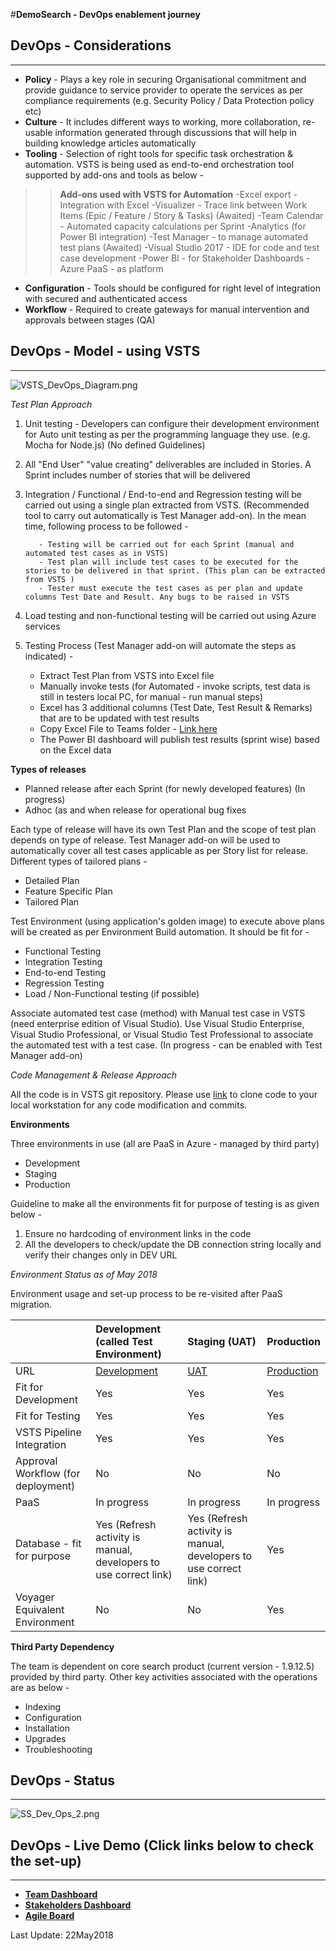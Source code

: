 #**DemoSearch - DevOps enablement journey**

## **DevOps - Considerations**
---

- **Policy** - Plays a key role in securing Organisational commitment and provide guidance to service provider to operate the services as per compliance requirements (e.g. Security Policy / Data Protection policy etc)
- **Culture** - It includes different ways to working, more collaboration, re-usable information  generated through discussions that will help in building knowledge articles automatically
- **Tooling** - Selection of right tools for specific task orchestration & automation. VSTS is being used as end-to-end orchestration tool supported by add-ons and tools as below -
>> **Add-ons used with VSTS for Automation** 
-Excel export - Integration with Excel
-Visualizer - Trace link between Work Items (Epic / Feature / Story & Tasks) (Awaited)
-Team Calendar - Automated capacity calculations per Sprint
-Analytics (for Power BI integration)
-Test Manager - to manage automated test plans (Awaited)
-Visual Studio 2017 - IDE for code and test case development 
-Power BI - for Stakeholder Dashboards
-Azure PaaS - as platform
>>
- **Configuration** - Tools should be configured for right level of integration with secured and authenticated access
- **Workflow** - Required to create gateways for manual intervention and approvals between stages (QA)

## **DevOps - Model - using VSTS**
---

 ![VSTS_DevOps_Diagram.png](.attachments/VSTS_DevOps_Diagram-5d95ad1b-6159-480b-ba74-7d876e38bc99.png)

 *Test Plan Approach*

1. Unit testing - Developers can configure their development environment for Auto unit testing as per the programming language they use. (e.g. Mocha for Node.js) (No defined Guidelines)

2. All "End User" "value creating" deliverables are included in Stories. A Sprint includes number of stories that will be delivered

3. Integration / Functional / End-to-end and Regression testing will be carried out using a single plan extracted from VSTS. (Recommended tool to carry out automatically is Test Manager add-on). In the mean time, following process to be followed -

          - Testing will be carried out for each Sprint (manual and automated test cases as in VSTS)
          - Test plan will include test cases to be executed for the stories to be delivered in that sprint. (This plan can be extracted from VSTS ) 
          - Tester must execute the test cases as per plan and update columns Test Date and Result. Any bugs to be raised in VSTS
4. Load testing and non-functional testing will be carried out using Azure services
5. Testing Process (Test Manager add-on will automate the steps as indicated) -
    - Extract Test Plan from VSTS into Excel file
   - Manually invoke tests (for Automated - invoke scripts, test data is still in testers local PC, for manual - run manual steps)
   - Excel has 3 additional columns (Test Date, Test Result & Remarks) that are to be updated with test results
   - Copy Excel File to Teams folder - [Link here](https://teams.microsoft.com/_#/files/General?threadId=19%3Afc2a9f232a634bbfba8e45201c10d0ca%40thread.skype&ctx=channel&context=Testing)
   - The Power BI dashboard will publish test results (sprint wise) based on the Excel data

**Types of releases**

- Planned release after each Sprint (for newly developed features) (In progress)
- Adhoc (as and when release for operational bug fixes 

Each type of release will have its own Test Plan and the scope of test plan depends on type of release. Test Manager add-on will be used to automatically cover all test cases applicable as per Story list for release. Different types of tailored plans -

- Detailed Plan
- Feature Specific Plan
- Tailored Plan

Test Environment (using application's golden image) to execute above plans will be created as per Environment Build automation. It should be fit for -
- Functional Testing
- Integration Testing
- End-to-end Testing
- Regression Testing
- Load / Non-Functional testing (if possible)


Associate automated test case (method) with Manual test case in VSTS (need enterprise edition of Visual Studio). Use Visual Studio Enterprise, Visual Studio Professional, or Visual Studio Test Professional to associate the automated test with a test case. (In progress - can be enabled with Test Manager add-on)


*Code Management & Release Approach*

All the code is in VSTS git repository. Please use [link](https://digitalfoundations.visualstudio.com/Upstream_Technology_SmartSearch_Process/_git/SmartSearchCode) to clone code to your local workstation for any code modification and commits. 


**Environments**

Three environments in use (all are PaaS in Azure - managed by third party)

- Development
- Staging
- Production

Guideline to make all the environments fit for purpose of testing is as given below -

1. Ensure no hardcoding of environment links in the code 
2. All the developers to check/update the DB connection string locally and verify their changes only in DEV URL

*Environment Status as of May 2018*

Environment usage and set-up process to be re-visited after PaaS migration.

|                    | Development (called Test Environment)         | Staging (UAT) |Production   
|-----------            |:------------|:------------|:---------------
| URL                | [Development](https://smartsearch-tst.bpweb.bp.com) | [UAT](https://smartsearch-stg.bpweb.bp.com)|[Production](https://smartsearch.bpweb.bp.com)
Fit for Development               | Yes    | Yes | Yes
Fit for Testing              | Yes    | Yes | Yes
VSTS Pipeline Integration              | Yes    | Yes | Yes
Approval Workflow (for deployment)              | No    | No | No
PaaS             | In progress    | In progress | In progress
Database - fit for purpose              | Yes (Refresh activity is manual, developers to use correct link)    | Yes (Refresh activity is manual, developers to use correct link) | Yes
Voyager Equivalent Environment             | No    | No | Yes


**Third Party Dependency** 

The team is dependent on core search product (current version - 1.9.12.5) provided by third party. Other key activities associated with the operations are as below -

- Indexing
- Configuration
- Installation
- Upgrades
- Troubleshooting 


 
## **DevOps - Status**
---
![SS_Dev_Ops_2.png](.attachments/SS_Dev_Ops_2-d33e4b33-1a0c-423d-bfd3-1abb6a21cdd7.png)




## **DevOps - Live Demo (Click links below to check the set-up)**
---
- [**Team Dashboard**](https://digitalfoundations.visualstudio.com/Upstream_Technology_SmartSearch_Process/Upstream_Technology_SmartSearch_Process%20Team/_dashboards/Upstream_Technology_SmartSearch_Process%20Team/c243f9d9-7484-4911-80fc-d6e773ab989a)
- [**Stakeholders Dashboard**](https://app.powerbi.com/groups/me/reports/219c2f45-d340-42ef-b2df-2ad63bbcaa58?ctid=ea80952e-a476-42d4-aaf4-5457852b0f7e)
- [**Agile Board**](https://digitalfoundations.visualstudio.com/Upstream_Technology_SmartSearch_Process/_backlogs/taskboard/Upstream_Technology_SmartSearch_Process%5CSprint%20-%203?_a=requirements)

Last Update: 22May2018